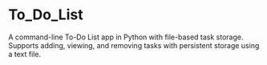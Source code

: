 # To_Do_List
A command-line To-Do List app in Python with file-based task storage. Supports adding, viewing, and removing tasks with persistent storage using a text file.
